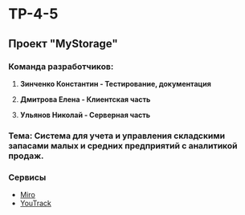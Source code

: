 # TP-4-5

## Проект "MyStorage"

### Команда разработчиков:

1. **Зинченко Константин - Тестирование, документация**

2. **Дмитрова Елена - Клиентская часть**

3. **Ульянов Николай -  Серверная часть**

### Тема: Система для учета и управления складскими запасами малых и средних предприятий с аналитикой продаж.

### Сервисы
- [Miro](https://miro.com/app/board/uXjVNsfyAZI=/?share_link_id=263686175546)
- [YouTrack](https://dreamteam34.youtrack.cloud)
